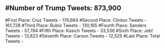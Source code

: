 #Number of Trump Tweets: 873,900
---
#First Place: Cruz Tweets - 176,664
#Second Place: Clinton Tweets - 161,728
#Third Place: Rubio Tweets - 130,165
#Fourth Place: Sanders Tweets - 57,784
#Fifth Place: Kasich Tweets - 33,536
#Sixth Place: Jeb! Tweets - 13,823
#Seventh Place: Carson Tweets - 12,525
#Last Place: Total Tweets -  
